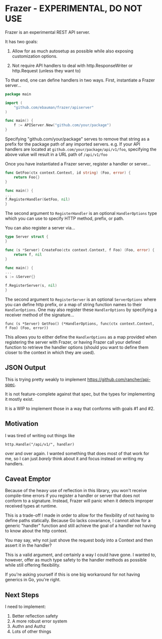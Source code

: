 # Frazer - EXPERIMENTAL, DO NOT USE

Frazer is an experimental REST API server. 

It has two goals:

1. Allow for as much autosetup as possible while also exposing customization options. 

2. Not require API handlers to deal with http.ResponseWriter or http.Request (unless they want to)

To that end, one can define handlers in two ways. First, instantiate a Frazer server...

```go
package main

import (
	"github.com/ebauman/frazer/apiserver"
)

func main() {
    f := APIServer.New("github.com/your/package")
}
```

Specifying "github.com/your/package" serves to remove that string as a prefix for the package path of any
imported servers. e.g. If your API handlers are located at `github.com/your/package/api/v1/foo`, specifying
the above value will result in a URL path of `/api/v1/foo`

Once you have instantiated a Frazer server, register a handler or server...

```go
func GetFoo(ctx context.Context, id string) (Foo, error) {
    return Foo{}
}

func main() {
...
f.RegisterHandler(GetFoo, nil)
}
```

The second argument to `RegisterHandler` is an optional `HandlerOptions` type which you can use to specify
HTTP method, prefix, or path. 

You can also register a server via...

```go
type Server struct {
}

func (s *Server) CreateFoo(ctx context.Context, f Foo) (Foo, error) {
    return f, nil
}

func main() {
...
s := &Server{}

f.RegisterServer(s, nil)
}
```

The second argument to `RegisterServer` is an optional `ServerOptions` where you can define http prefix, 
or a map of string function names to their `HandlerOptions`. One may also register these `HandlerOptions` by
specifying a receiver method of the signature...

`func (s *Server) GetFoo() (*HandlerOptions, func(ctx context.Context, f Foo) (Foo, error))`

This allows you to either define the `HandlerOptions` as a map provided when registering the server with Frazer,
or having Frazer call your defined function to retrieve the handler options (should you want to define them closer
to the context in which they are used). 

## JSON Output

This is trying pretty weakly to implement https://github.com/rancher/api-spec. 

It is not feature-complete against that spec, but the types for implementing it mostly exist. 

It is a WIP to implement those in a way that conforms with goals #1 and #2. 

## Motivation

I was tired of writing out things like

`http.Handle("/api/v1/", handler)`

over and over again. I wanted something that does most of that work for me, so I can just _barely_ think about it
and focus instead on writing my handlers. 

## Caveat Emptor

Because of the heavy use of reflection in this library, you won't receive compile-time errors if you register a handler
or server that does not conform to a signature. Instead, Frazer will panic when it detects improper
received types at runtime. 

This is a trade-off I made in order to allow for the flexibility of not having to define paths statically. 
Because Go lacks covariance, I cannot allow for a generic "handler" function and still achieve the goal of 
a handler not having to know about the http context. 

You may say, why not just shove the request body into a Context and then assert it in the handler?

This is a valid argument, and certainly a way I could have gone.
I wanted to, however, offer as much type safety to the handler methods as possible while still offering flexibility.


If you're asking yourself if this is one big workaround for not having generics in Go, you're right. 

## Next Steps

I need to implement:

1. Better reflection safety
2. A more robust error system
3. Authn and Authz
4. Lots of other things
